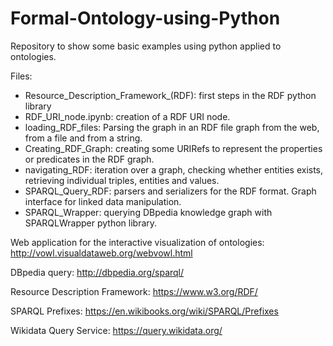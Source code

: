 # Formal-Ontology-using-Python
Repository to show some basic examples using python applied to ontologies.

Files:
- Resource_Description_Framework_(RDF): first steps in the RDF python library
- RDF_URI_node.ipynb: creation of a RDF URI node.
- loading_RDF_files: Parsing the graph in an RDF file graph from the web, from a file and from a string.
- Creating_RDF_Graph: creating some URIRefs to represent the properties or predicates in the RDF graph.
- navigating_RDF: iteration over a graph, checking whether entities exists, retrieving individual triples, entities and values.
- SPARQL_Query_RDF: parsers and serializers for the RDF format. Graph interface for linked data manipulation. 
- SPARQL_Wrapper: querying DBpedia knowledge graph with SPARQLWrapper python library.


Web application for the interactive visualization of ontologies:
http://vowl.visualdataweb.org/webvowl.html 

DBpedia query: http://dbpedia.org/sparql/

Resource Description Framework: https://www.w3.org/RDF/

SPARQL Prefixes: https://en.wikibooks.org/wiki/SPARQL/Prefixes

Wikidata Query Service: https://query.wikidata.org/
